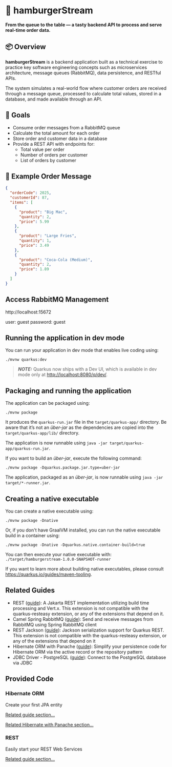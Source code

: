 # 🍔 hamburgerStream

**From the queue to the table — a tasty backend API to process and serve real-time order data.**

## 📦 Overview

**hamburgerStream** is a backend application built as a technical exercise to practice key software engineering concepts such as microservices architecture, message queues (RabbitMQ), data persistence, and RESTful APIs.

The system simulates a real-world flow where customer orders are received through a message queue, processed to calculate total values, stored in a database, and made available through an API.

## 🎯 Goals

- Consume order messages from a RabbitMQ queue
- Calculate the total amount for each order
- Store order and customer data in a database
- Provide a REST API with endpoints for:
    - Total value per order
    - Number of orders per customer
    - List of orders by customer

## 🧾 Example Order Message

```json
{
  "orderCode": 2025,
  "customerId": 87,
  "items": [
    {
      "product": "Big Mac",
      "quantity": 2,
      "price": 5.99
    },
    {
      "product": "Large Fries",
      "quantity": 1,
      "price": 3.49
    },
    {
      "product": "Coca-Cola (Medium)",
      "quantity": 2,
      "price": 1.89
    }
  ]
}
```

## Access RabbitMQ Management
http://localhost:15672

user: guest
password: guest

## Running the application in dev mode

You can run your application in dev mode that enables live coding using:

```shell script
./mvnw quarkus:dev
```

> **_NOTE:_**  Quarkus now ships with a Dev UI, which is available in dev mode only at <http://localhost:8080/q/dev/>.

## Packaging and running the application

The application can be packaged using:

```shell script
./mvnw package
```

It produces the `quarkus-run.jar` file in the `target/quarkus-app/` directory.
Be aware that it’s not an _über-jar_ as the dependencies are copied into the `target/quarkus-app/lib/` directory.

The application is now runnable using `java -jar target/quarkus-app/quarkus-run.jar`.

If you want to build an _über-jar_, execute the following command:

```shell script
./mvnw package -Dquarkus.package.jar.type=uber-jar
```

The application, packaged as an _über-jar_, is now runnable using `java -jar target/*-runner.jar`.

## Creating a native executable

You can create a native executable using:

```shell script
./mvnw package -Dnative
```

Or, if you don't have GraalVM installed, you can run the native executable build in a container using:

```shell script
./mvnw package -Dnative -Dquarkus.native.container-build=true
```

You can then execute your native executable with: `./target/hamburgerstream-1.0.0-SNAPSHOT-runner`

If you want to learn more about building native executables, please consult <https://quarkus.io/guides/maven-tooling>.

## Related Guides

- REST ([guide](https://quarkus.io/guides/rest)): A Jakarta REST implementation utilizing build time processing and Vert.x. This extension is not compatible with the quarkus-resteasy extension, or any of the extensions that depend on it.
- Camel Spring RabbitMQ ([guide](https://camel.apache.org/camel-quarkus/latest/reference/extensions/spring-rabbitmq.html)): Send and receive messages from RabbitMQ using Spring RabbitMQ client
- REST Jackson ([guide](https://quarkus.io/guides/rest#json-serialisation)): Jackson serialization support for Quarkus REST. This extension is not compatible with the quarkus-resteasy extension, or any of the extensions that depend on it
- Hibernate ORM with Panache ([guide](https://quarkus.io/guides/hibernate-orm-panache)): Simplify your persistence code for Hibernate ORM via the active record or the repository pattern
- JDBC Driver - PostgreSQL ([guide](https://quarkus.io/guides/datasource)): Connect to the PostgreSQL database via JDBC

## Provided Code

### Hibernate ORM

Create your first JPA entity

[Related guide section...](https://quarkus.io/guides/hibernate-orm)

[Related Hibernate with Panache section...](https://quarkus.io/guides/hibernate-orm-panache)


### REST

Easily start your REST Web Services

[Related guide section...](https://quarkus.io/guides/getting-started-reactive#reactive-jax-rs-resources)